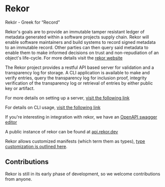 # Rekor

Rekór - Greek for “Record”

Rekor's goals are to provide an immutable tamper resistant ledger of metadata generated within a software projects supply chain.  Rekor will enable software maintainers and build systems to record signed metadata to an immutable record. Other parties can then query said metadata to enable them to make informed decisions on trust and non-repudiation of an object's life-cycle. For more details visit the [rekor website](https://rekor.dev)

The Rekor project provides a restful API based server for validation and a transparency log for storage. A CLI application is available to make and verify entries, query the transparency log for inclusion
proof, integrity verification of the transparency log or retrieval of entries by either public key or artifact.

For more details on setting up a server,  [visit the following link](https://rekor.dev/get_started/server/)

For details on CLI usage, [visit the following link](https://rekor.dev/get_started/client/)

If you're interesting in integration with rekor, we have an [OpenAPI swagger editor](https://rekor.dev/swagger/)

A public instance of rekor can be found at [api.rekor.dev](https://api.rekor.dev/api/v1/log/)

Rekor allows customized manifests (which term them as types), [type customization is outlined here](https://github.com/SigStore/rekor/tree/main/pkg/types).

## Contributions

Rekor is still in its early phase of development, so we welcome contributions
from anyone.
